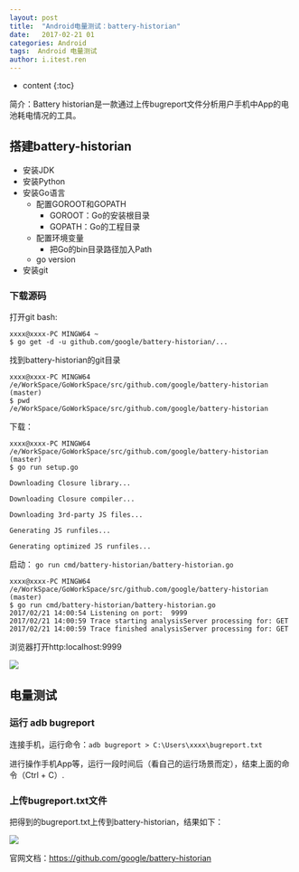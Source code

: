 ```yaml
---
layout: post
title:  "Android电量测试：battery-historian"
date:   2017-02-21 01
categories: Android
tags:  Android 电量测试
author: i.itest.ren
---
```


* content
{:toc}

简介：Battery historian是一款通过上传bugreport文件分析用户手机中App的电池耗电情况的工具。




## 搭建battery-historian ##

- 安装JDK
- 安装Python
- 安装Go语言
	- 配置GOROOT和GOPATH
		- GOROOT：Go的安装根目录
		- GOPATH：Go的工程目录
	- 配置环境变量
		- 把Go的bin目录路径加入Path
	- go version
- 安装git

### 下载源码 ###

打开git bash:

	xxxx@xxxx-PC MINGW64 ~
	$ go get -d -u github.com/google/battery-historian/...

找到battery-historian的git目录

	xxxx@xxxx-PC MINGW64 /e/WorkSpace/GoWorkSpace/src/github.com/google/battery-historian (master)
	$ pwd
	/e/WorkSpace/GoWorkSpace/src/github.com/google/battery-historian

下载：

	xxxx@xxxx-PC MINGW64 /e/WorkSpace/GoWorkSpace/src/github.com/google/battery-historian (master)
	$ go run setup.go
	
	Downloading Closure library...
	
	Downloading Closure compiler...
	
	Downloading 3rd-party JS files...
	
	Generating JS runfiles...
	
	Generating optimized JS runfiles...

启动： `go run cmd/battery-historian/battery-historian.go`

	xxxx@xxxx-PC MINGW64 /e/WorkSpace/GoWorkSpace/src/github.com/google/battery-historian (master)
	$ go run cmd/battery-historian/battery-historian.go
	2017/02/21 14:00:54 Listening on port:  9999
	2017/02/21 14:00:59 Trace starting analysisServer processing for: GET
	2017/02/21 14:00:59 Trace finished analysisServer processing for: GET

浏览器打开http:localhost:9999

![](http://zdx0122.qiniudn.com/battery-historian-index.png)


## 电量测试 ##

### 运行 adb bugreport ###

连接手机，运行命令：`adb bugreport > C:\Users\xxxx\bugreport.txt`

进行操作手机App等，运行一段时间后（看自己的运行场景而定），结束上面的命令（Ctrl + C）.

### 上传bugreport.txt文件 ###

把得到的bugreport.txt上传到battery-historian，结果如下：

![](http://zdx0122.qiniudn.com/battery-historian-bugreport.png)


官网文档：https://github.com/google/battery-historian